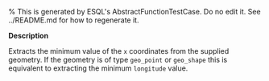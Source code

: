 % This is generated by ESQL's AbstractFunctionTestCase. Do no edit it. See ../README.md for how to regenerate it.

**Description**

Extracts the minimum value of the `x` coordinates from the supplied geometry. If the geometry is of type `geo_point` or `geo_shape` this is equivalent to extracting the minimum `longitude` value.

